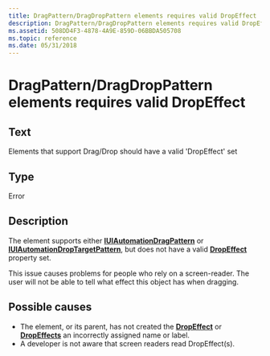 ```yaml
---
title: DragPattern/DragDropPattern elements requires valid DropEffect
description: DragPattern/DragDropPattern elements requires valid DropEffect
ms.assetid: 508DD4F3-4878-4A9E-859D-06BBDA505708
ms.topic: reference
ms.date: 05/31/2018
---
```


# DragPattern/DragDropPattern elements requires valid DropEffect

## Text

Elements that support Drag/Drop should have a valid 'DropEffect' set

## Type

Error

## Description

The element supports either [**IUIAutomationDragPattern**](/windows/desktop/api/UIAutomationClient/nn-uiautomationclient-iuiautomationdragpattern) or [**IUIAutomationDropTargetPattern**](/windows/desktop/api/UIAutomationClient/nn-uiautomationclient-iuiautomationdroptargetpattern), but does not have a valid [**DropEffect**](/windows/desktop/api/UIAutomationCore/nf-uiautomationcore-idragprovider-get_dropeffect) property set.

This issue causes problems for people who rely on a screen-reader. The user will not be able to tell what effect this object has when dragging.

## Possible causes

-   The element, or its parent, has not created the [**DropEffect**](/windows/desktop/api/UIAutomationCore/nf-uiautomationcore-idragprovider-get_dropeffect) or [**DropEffects**](/windows/desktop/api/UIAutomationCore/nf-uiautomationcore-idragprovider-get_dropeffects) an incorrectly assigned name or label.
-   A developer is not aware that screen readers read DropEffect(s).

 

 




